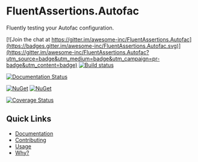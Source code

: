 
# FluentAssertions.Autofac

Fluently testing your Autofac configuration.

[![Join the chat at https://gitter.im/awesome-inc/FluentAssertions.Autofac](https://badges.gitter.im/awesome-inc/FluentAssertions.Autofac.svg)](https://gitter.im/awesome-inc/FluentAssertions.Autofac?utm_source=badge&utm_medium=badge&utm_campaign=pr-badge&utm_content=badge)
[![Build status](https://ci.appveyor.com/api/projects/status/u42b929walkd6086?svg=true)](https://ci.appveyor.com/project/awesome-inc-build/fluentassertions-autofac)

[![Documentation Status](https://readthedocs.org/projects/fluentassertionsautofac/badge/?version=latest)](http://fluentassertionsautofac.rtfd.org/en/latest/) 

[![NuGet](https://img.shields.io/nuget/v/FluentAssertions.Autofac.svg?style=flat-square)](https://www.nuget.org/packages/FluentAssertions.Autofac/) 
[![NuGet](https://img.shields.io/nuget/dt/FluentAssertions.Autofac.svg?style=flat-square)](https://www.nuget.org/packages/FluentAssertions.Autofac/) 

[![Coverage Status](https://coveralls.io/repos/github/awesome-inc/FluentAssertions.Autofac/badge.svg)](https://coveralls.io/github/awesome-inc/FluentAssertions.Autofac)

## Quick Links

- [Documentation](http://fluentassertionsautofac.readthedocs.org/en/latest)
- [Contributing](https://github.com/awesome-inc/FluentAssertions.Autofac/blob/develop/CONTRIBUTING.md)
- [Usage](http://fluentassertionsautofac.readthedocs.org/en/latest/usage/)
- [Why?](http://fluentassertionsautofac.readthedocs.org/en/latest/why)
